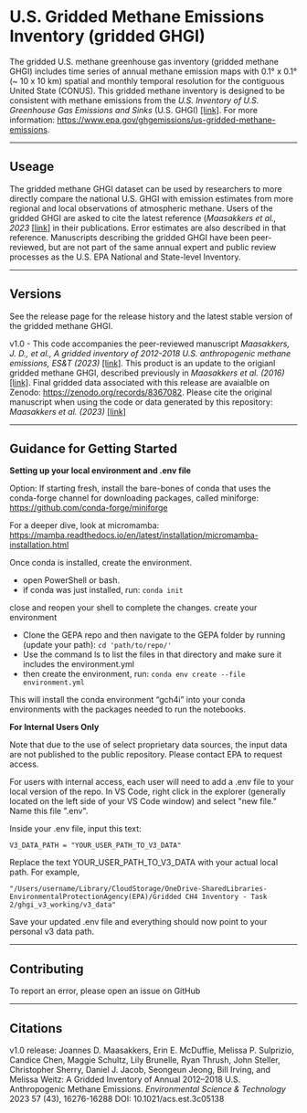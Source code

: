 # U.S. Gridded Methane Emissions Inventory (gridded GHGI)

The gridded U.S. methane greenhouse gas inventory (gridded methane GHGI) includes time series of annual methane emission maps with 0.1° x 0.1° (~ 10 x 10 km) spatial and monthly temporal resolution for the contiguous United State (CONUS). This gridded methane inventory is designed to be consistent with methane emissions from the _U.S. Inventory of U.S. Greenhouse Gas Emissions and Sinks_ (U.S. GHGI) [[link]](https://www.epa.gov/ghgemissions/inventory-us-greenhouse-gas-emissions-and-sinks). For more information: https://www.epa.gov/ghgemissions/us-gridded-methane-emissions. 

********
## Useage

The gridded methane GHGI dataset can be used by researchers to more directly compare the national U.S. GHGI with emission estimates from more regional and local observations of atmospheric methane. Users of the gridded GHGI are asked to cite the latest reference (_Maasakkers et al., 2023_ [[link]](https://pubs.acs.org/doi/10.1021/acs.est.3c05138) in their publications. Error estimates are also described in that reference. Manuscripts describing the gridded GHGI have been peer-reviewed, but are not part of the same annual expert and public review processes as the U.S. EPA National and State-level Inventory.

********
## Versions

See the release page for the release history and the latest stable version of the gridded methane GHGI. 

v1.0 - This code accompanies the peer-reviewed manuscript _Maasakkers, J. D., et al., A gridded inventory of 2012-2018 U.S. anthropogenic methane emissions, ES&T (2023)_ [[link]](https://pubs.acs.org/doi/full/10.1021/acs.est.3c05138). This product is an update to the origianl gridded methane GHGI, described previously in _Maasakkers et al. (2016)_ [[link]](https://pubs.acs.org/doi/10.1021/acs.est.6b02878). Final gridded data associated with this release are avaialble on Zenodo: https://zenodo.org/records/8367082. Please cite the original manuscript when using the code or data generated by this repository: _Maasakkers et al. (2023)_ [[link]](https://pubs.acs.org/doi/full/10.1021/acs.est.3c05138)

********
## Guidance for Getting Started

**Setting up your local environment and .env file**

Option:
If starting fresh, install the bare-bones of conda that uses the conda-forge channel for downloading packages, called miniforge:
https://github.com/conda-forge/miniforge

For a deeper dive, look at micromamba: https://mamba.readthedocs.io/en/latest/installation/micromamba-installation.html

Once conda is installed, create the environment.
- open PowerShell or bash.
- if conda was just installed, run:
```conda init```

close and reopen your shell to complete the changes.
create your environment
- Clone the GEPA repo and then navigate to the GEPA folder by running (update your path):
```cd 'path/to/repo/'```
- Use the command ls to list the files in that directory and make sure it includes the environment.yml
- then create the environment, run:
```conda env create --file environment.yml```

This will install the conda environment “gch4i” into your conda environments with the packages needed to run the notebooks.


**For Internal Users Only**

Note that due to the use of select proprietary data sources, the input data are not published to the public repository. Please contact EPA to request access. 

For users with internal access, each user will need to add a .env file to your local version of the repo. In VS Code, right click in the explorer (generally located on the left side of your VS Code window) and select "new file." Name this file ".env". 

Inside your .env file, input this text:

```V3_DATA_PATH = "YOUR_USER_PATH_TO_V3_DATA"```

Replace the text YOUR_USER_PATH_TO_V3_DATA with your actual local path. For example,

```"/Users/username/Library/CloudStorage/OneDrive-SharedLibraries-EnvironmentalProtectionAgency(EPA)/Gridded CH4 Inventory - Task 2/ghgi_v3_working/v3_data"```

Save your updated .env file and everything should now point to your personal v3 data path.

********
## Contributing
To report an error, please open an issue on GitHub

********
## Citations
v1.0 release: Joannes D. Maasakkers, Erin E. McDuffie, Melissa P. Sulprizio, Candice Chen, Maggie Schultz, Lily Brunelle, Ryan Thrush, John Steller, Christopher Sherry, Daniel J. Jacob, Seongeun Jeong, Bill Irving, and Melissa Weitz: A Gridded Inventory of Annual 2012–2018 U.S. Anthropogenic Methane Emissions. _Environmental Science & Technology_ 2023 57 (43), 16276-16288
DOI: 10.1021/acs.est.3c05138
